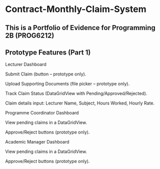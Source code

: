 # Contract-Monthly-Claim-System
This is a Portfolio of Evidence for Programming 2B (PROG6212)
-----------------------------------------------------------------

Prototype Features (Part 1)
---------------------------
Lecturer Dashboard

Submit Claim (button – prototype only).

Upload Supporting Documents (file picker – prototype only).

Track Claim Status (DataGridView with Pending/Approved/Rejected).

Claim details input: Lecturer Name, Subject, Hours Worked, Hourly Rate.

Programme Coordinator Dashboard

View pending claims in a DataGridView.

Approve/Reject buttons (prototype only).

Academic Manager Dashboard

View pending claims in a DataGridView.

Approve/Reject buttons (prototype only).
